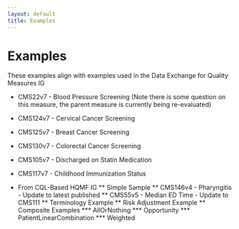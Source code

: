 ```yaml
---
layout: default
title: Examples
---
```

# Examples

These examples align with examples used in the Data Exchange for Quality Measures IG

* CMS22v7 - Blood Pressure Screening (Note there is some question on this measure, the parent measure is currently being re-evaluated)
* CMS124v7 - Cervical Cancer Screening
* CMS125v7 - Breast Cancer Screening
* CMS130v7 - Colorectal Cancer Screening
* CMS105v7 - Discharged on Statin Medication
* CMS117v7 - Childhood Immunization Status

* From CQL-Based HQMF IG
** Simple Sample
** CMS146v4 - Pharyngitis - Update to latest published
** CMS55v5 - Median ED Time - Update to CMS111
** Terminology Example
** Risk Adjustment Example
** Composite Examples
*** AllOrNothing
*** Opportunity
*** PatientLinearCombination
*** Weighted


